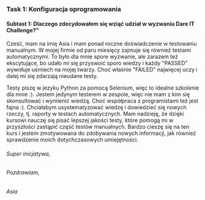 
### **Task 1: Konfiguracja oprogramowania**
#### **Subtast 1: Dlaczego zdecydowałem się wziąć udział w wyzwaniu Dare IT Challenge?"**

Cześć, mam na imię Asia i mam ponad roczne doświadczenie w testowaniu manualnym. W mojej firmie od paru miesięcy zajmuje się również testami automatycznymi.
To było dla mnie spore wyzwanie, ale zarazem też ekscytujące, bo udało mi się przyswoić sporo wiedzy i każdy "PASSED" wywołuje uśmiech na mojej twarzy. 
Choć właśnie "FAILED" najwięcej uczy i dalej mi się zdarzają nieudane testy.

Testy piszę w jezyku Python za pomocą Selenium, więc to idealne szkolenie dla mnie :). Jestem jedynym testerem w zespole, więc nie mam z kim się skonsultować i wymienić wiedzą.
Choć współpraca z programistami też jest fajna :). Chciałabym usystematyzować wiedzę i dowiedzieć się nowych rzeczy, tj. raporty w testach automatycznych.
Mam nadzieję, że dzięki kursowi nauczę się pisać lepszej jakości testy, które pomogą mi w przyszłości zastąpić część testów manualnych.
Bardzo cieszę się na ten kurs i jestem zmotywowana do zdobywania nowych informacji, jak również sprawdzenie moich dotychczasowych umiejętności.


###### Super inicjatywa,
###### Pozdrawiam,
###### Asia
